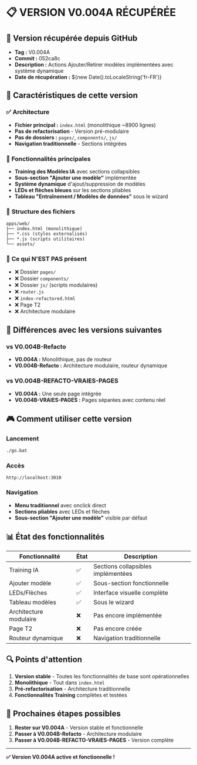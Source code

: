 # 📋 VERSION V0.004A RÉCUPÉRÉE

## 🎯 **Version récupérée depuis GitHub**
- **Tag :** V0.004A
- **Commit :** 052ca8c
- **Description :** Actions Ajouter/Retirer modèles implémentées avec système dynamique
- **Date de récupération :** ${new Date().toLocaleString('fr-FR')}

## 📄 **Caractéristiques de cette version**

### ✅ **Architecture**
- **Fichier principal :** `index.html` (monolithique ~8900 lignes)
- **Pas de refactorisation** - Version pré-modulaire
- **Pas de dossiers :** `pages/`, `components/`, `js/`
- **Navigation traditionnelle** - Sections intégrées

### 🔧 **Fonctionnalités principales**
- **Training des Modèles IA** avec sections collapsibles
- **Sous-section "Ajouter une modèle"** implémentée
- **Système dynamique** d'ajout/suppression de modèles
- **LEDs et flèches bleues** sur les sections pliables
- **Tableau "Entraînement / Modèles de données"** sous le wizard

### 📂 **Structure des fichiers**
```
apps/web/
├── index.html (monolithique)
├── *.css (styles externalisés)
├── *.js (scripts utilitaires)
└── assets/
```

### 🚫 **Ce qui N'EST PAS présent**
- ❌ Dossier `pages/`
- ❌ Dossier `components/`
- ❌ Dossier `js/` (scripts modulaires)
- ❌ `router.js`
- ❌ `index-refactored.html`
- ❌ Page T2
- ❌ Architecture modulaire

## 🔄 **Différences avec les versions suivantes**

### vs V0.004B-Refacto
- **V0.004A :** Monolithique, pas de routeur
- **V0.004B-Refacto :** Architecture modulaire, routeur dynamique

### vs V0.004B-REFACTO-VRAIES-PAGES
- **V0.004A :** Une seule page intégrée
- **V0.004B-VRAIES-PAGES :** Pages séparées avec contenu réel

## 🎮 **Comment utiliser cette version**

### Lancement
```bash
./go.bat
```

### Accès
```
http://localhost:3010
```

### Navigation
- **Menu traditionnel** avec onclick direct
- **Sections pliables** avec LEDs et flèches
- **Sous-section "Ajouter une modèle"** visible par défaut

## 📊 **État des fonctionnalités**

| Fonctionnalité | État | Description |
|----------------|------|-------------|
| Training IA | ✅ | Sections collapsibles implémentées |
| Ajouter modèle | ✅ | Sous-section fonctionnelle |
| LEDs/Flèches | ✅ | Interface visuelle complète |
| Tableau modèles | ✅ | Sous le wizard |
| Architecture modulaire | ❌ | Pas encore implémentée |
| Page T2 | ❌ | Pas encore créée |
| Routeur dynamique | ❌ | Navigation traditionnelle |

## 🔍 **Points d'attention**

1. **Version stable** - Toutes les fonctionnalités de base sont opérationnelles
2. **Monolithique** - Tout dans `index.html`
3. **Pré-refactorisation** - Architecture traditionnelle
4. **Fonctionnalités Training** complètes et testées

## 🚀 **Prochaines étapes possibles**

1. **Rester sur V0.004A** - Version stable et fonctionnelle
2. **Passer à V0.004B-Refacto** - Architecture modulaire
3. **Passer à V0.004B-REFACTO-VRAIES-PAGES** - Version complète

---

**✅ Version V0.004A active et fonctionnelle !**
